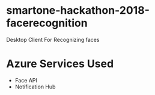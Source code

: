 # smartone-hackathon-2018-facerecognition
Desktop Client For Recognizing faces

# Azure Services Used

- Face API
- Notification Hub
